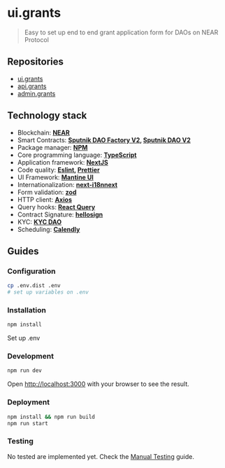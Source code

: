 # ui.grants

> Easy to set up end to end grant application form for DAOs on NEAR Protocol

## Repositories

- [ui.grants](https://github.com/NEARWEEK/ui.grants)
- [api.grants](https://github.com/NEARWEEK/api.grants)
- [admin.grants](https://github.com/NEARWEEK/admin.grants)

## Technology stack

- Blockchain: **[NEAR](https://near.org/)**
- Smart Contracts: **[Sputnik DAO Factory V2](https://github.com/near-daos/sputnik-dao-contract/tree/main/sputnikdao-factory2), [Sputnik DAO V2](https://github.com/near-daos/sputnik-dao-contract/tree/main/sputnikdao2)**
- Package manager: **[NPM](https://www.npmjs.com/)**
- Core programming language: **[TypeScript](https://www.typescriptlang.org/)**
- Application framework: **[NextJS](https://nextjs.org/)**
- Code quality: **[Eslint](https://eslint.org/), [Prettier](https://prettier.io/)**
- UI Framework: **[Mantine UI](https://mantine.dev/)**
- Internationalization: **[next-i18nnext](https://github.com/isaachinman/next-i18next)**
- Form validation: **[zod](https://github.com/colinhacks/zod)**
- HTTP client: **[Axios](https://github.com/axios/axios)**
- Query hooks: **[React Query](https://react-query.tanstack.com/)**
- Contract Signature: **[hellosign](https://github.com/HelloFax/hellosign-nodejs-sdk)**
- KYC: **[KYC DAO](https://github.com/kycdao)**
- Scheduling: **[Calendly](https://developer.calendly.com/)**

## Guides

### Configuration

```bash
cp .env.dist .env
# set up variables on .env
```

### Installation

```bash
npm install
```

Set up .env

### Development

```bash
npm run dev
```

Open [http://localhost:3000](http://localhost:3000) with your browser to see the result.

### Deployment

```bash
npm install && npm run build
npm run start
```

### Testing

No tested are implemented yet.
Check the [Manual Testing](__tests__/MANUAL_TESTING.md) guide.
